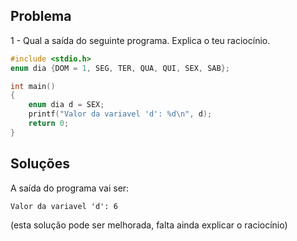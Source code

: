 ## Problema

1 - Qual a saída do seguinte programa. Explica o teu raciocínio.

```c
#include <stdio.h>
enum dia {DOM = 1, SEG, TER, QUA, QUI, SEX, SAB};

int main()
{
    enum dia d = SEX;
    printf("Valor da variavel 'd': %d\n", d);
    return 0;
}
```

## Soluções

A saída do programa vai ser:

```
Valor da variavel 'd': 6
```

(esta solução pode ser melhorada, falta ainda explicar o
raciocínio)
